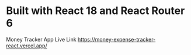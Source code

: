 # Built with React 18 and React Router 6
Money Tracker App
Live Link
https://money-expense-tracker-react.vercel.app/
